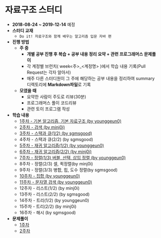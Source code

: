 # 자료구조 스터디

* **2018-08-24 ~ 2019-12-14** 예정
* **스터디 교재**
  * `Do it! 자료구조와 함께 배우는 알고리즘 입문 자바 편`
* **진행 방법**
  * **주 중**
    * **개별 공부 진행 후 복습 + 공부 내용 정리 요약 + 관련 프로그래머스 문제풀이**
    * 각 계정별 브런치( week&lt;주&gt;\_&lt;계정명&gt; )에서 학습 내용 기록(Pull Request는 각자 알아서)
    * 매주 다른 스터디원이 그 주에 해당하는 공부 내용을 정리하여 summary 디렉토리에 **Markdown파일**로 기록
  * **모였을 때**
    * 요약한 사람이 주도로 리뷰(30분)
    * 프로그래머스 풀이 코드리뷰
    * 관련  토이 프로그램 작성
* **학습 내용**
  * [1주차 - 기본 알고리즘, 기본 자료구조 (by younggeun0)](https://github.com/younggeun0/DataStructureStudy/blob/master/summary/week1_summary.md)
  * [2주차 - 검색 (by minj0i)](https://github.com/younggeun0/DataStructureStudy/blob/master/summary/week2_summary.md) 
  * [3주차 - 스택과 큐(1/2) (by sgmsgood)](https://github.com/younggeun0/DataStructureStudy/blob/master/summary/week3_summary.md)
  * 4주차 - 스택과 큐(2/2) (by sgmsgood)
  * [5주차 - 재귀 알고리즘(1/2) (by younggeun0)](https://github.com/younggeun0/DataStructureStudy/blob/master/summary/week5_summary.md)
  * [6주차 - 재귀 알고리즘(2/2) (by minj0i)](https://github.com/younggeun0/DataStructureStudy/blob/master/summary/week6_summary.md)
  * [7주차 - 정렬(1/3) 버블, 선택, 삽입 정렬 (by younggeun0)](https://github.com/younggeun0/DataStructureStudy/blob/master/summary/week7_summary.md)
  * 8주차 - 정렬(2/3) 셀, 퀵정렬(by minj0i)
  * 9주차 - 정렬(3/3) 병합, 힙, 도수 정렬(by sgmsgood)
  * [10주차 - 집합 (by younggeun0)](https://github.com/younggeun0/DataStructureStudy/blob/master/summary/week9_summary.md)
  * [11주차 - 문자열 검색 (by younggeun0)](https://github.com/younggeun0/DataStructureStudy/blob/master/summary/week10_summary.md)
  * 12주자 - 리스트(1/2) (by minj0i)
  * 13주차 - 리스트(2/2) (by sgmsgood)
  * 14주차 - 트리(1/2) (by younggeun0)
  * 15주차 - 트리(2/2) (by minj0i)
  * 16주차 - 해시 (by sgmsgood)
* **문제풀이**
  * [1주차](https://github.com/younggeun0/DataStructureStudy/blob/master/programmers_test/week1.md)
  * [2주차](https://github.com/younggeun0/DataStructureStudy/blob/master/programmers_test/week2.md)
